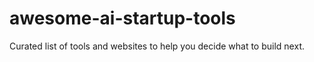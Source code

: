 # awesome-ai-startup-tools
Curated list of tools and websites to help you decide what to build next.
